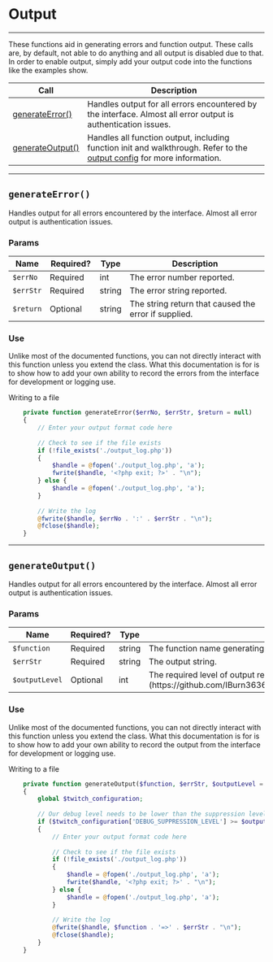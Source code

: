 # Output

***  

These functions aid in generating errors and function output.  These calls are, by default, not able to do anything and all output is disabled due to that.  In order to enable output, simply add your output code into the functions like the examples show.

| Call | Description |
| ---- | ----------- |
| [generateError()]() | Handles output for all errors encountered by the interface.  Almost all error output is authentication issues. |
| [generateOutput()]() | Handles all function output, including function init and walkthrough.  Refer to the [output config](https://github.com/IBurn36360/Twitch_Interface/blob/master/configuration.md#twitch_debuglevels) for more information. |

***

## `generateError()`

Handles output for all errors encountered by the interface.  Almost all error output is authentication issues.

### Params

<table>
    <thead>
        <tr>
            <th>Name</th>
            <th width=20%>Required?</th>
            <th width="50">Type</th>
            <th width=99%>Description</th>
        </tr>
    </thead>
    <tbody>
        <tr>
            <td><code>$errNo</code></td>
            <td>Required</td>
            <td>int</td>
            <td>The error number reported.</td>
        </tr>
        <tr>
            <td><code>$errStr</code></td>
            <td>Required</td>
            <td>string</td>
            <td>The error string reported.</td>
        </tr>
        <tr>
            <td><code>$return</code></td>
            <td>Optional</td>
            <td>string</td>
            <td>The string return that caused the error if supplied.</td>
        </tr>
    </tbody>
</table>

### Use

Unlike most of the documented functions, you can not directly interact with this function unless you extend the class.  What this documentation is for is to show how to add your own ability to record the errors from the interface for development or logging use.

Writing to a file

```php
    private function generateError($errNo, $errStr, $return = null)
    {
        // Enter your output format code here
        
        // Check to see if the file exists
        if (!file_exists('./output_log.php'))
        {
            $handle = @fopen('./output_log.php', 'a');
            fwrite($handle, '<?php exit; ?>' . "\n");
        } else {
            $handle = @fopen('./output_log.php', 'a');
        }
        
        // Write the log
        @fwrite($handle, $errNo . ':' . $errStr . "\n");
        @fclose($handle);
    }
```

***

## `generateOutput()`

Handles output for all errors encountered by the interface.  Almost all error output is authentication issues.

### Params

<table>
    <thead>
        <tr>
            <th>Name</th>
            <th width=20%>Required?</th>
            <th width="50">Type</th>
            <th width=99%>Description</th>
        </tr>
    </thead>
    <tbody>
        <tr>
            <td><code>$function</code></td>
            <td>Required</td>
            <td>string</td>
            <td>The function name generating output.</td>
        </tr>
        <tr>
            <td><code>$errStr</code></td>
            <td>Required</td>
            <td>string</td>
            <td>The output string.</td>
        </tr>
        <tr>
            <td><code>$outputLevel</code></td>
            <td>Optional</td>
            <td>int</td>
            <td>The required level of output requred for the output to be parsed. Refer to the [Debug Levels](https://github.com/IBurn36360/Twitch_Interface/blob/master/configuration.md#twitch_debuglevels)</td>
        </tr>
    </tbody>
</table>

### Use

Unlike most of the documented functions, you can not directly interact with this function unless you extend the class.  What this documentation is for is to show how to add your own ability to record the output from the interface for development or logging use.

Writing to a file

```php
    private function generateOutput($function, $errStr, $outputLevel = 4)
    {
        global $twitch_configuration;
        
        // Our debug level needs to be lower than the suppression level
        if ($twitch_configuration['DEBUG_SUPPRESSION_LEVEL'] >= $outputLevel)
        {
            // Enter your output format code here
            
            // Check to see if the file exists
            if (!file_exists('./output_log.php'))
            {
                $handle = @fopen('./output_log.php', 'a');
                fwrite($handle, '<?php exit; ?>' . "\n");
            } else {
                $handle = @fopen('./output_log.php', 'a');
            }
            
            // Write the log
            @fwrite($handle, $function . '=>' . $errStr . "\n");
            @fclose($handle);
        }
    }
```